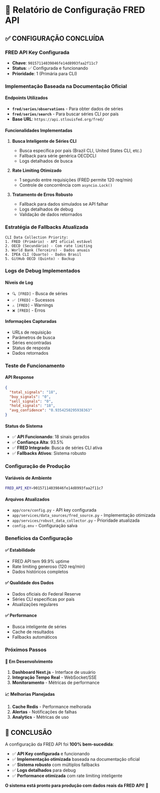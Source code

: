 # 🔑 Relatório de Configuração FRED API

## ✅ **CONFIGURAÇÃO CONCLUÍDA**

### **FRED API Key Configurada**
- **Chave**: `90157114039846fe14d8993faa2f11c7`
- **Status**: ✅ Configurada e funcionando
- **Prioridade**: 1 (Primária para CLI)

### **Implementação Baseada na Documentação Oficial**

#### **Endpoints Utilizados**
- **`fred/series/observations`** - Para obter dados de séries
- **`fred/series/search`** - Para buscar séries CLI por país
- **Base URL**: `https://api.stlouisfed.org/fred/`

#### **Funcionalidades Implementadas**
1. **Busca Inteligente de Séries CLI**
   - Busca específica por país (Brazil CLI, United States CLI, etc.)
   - Fallback para série genérica OECDCLI
   - Logs detalhados de busca

2. **Rate Limiting Otimizado**
   - 1 segundo entre requisições (FRED permite 120 req/min)
   - Controle de concorrência com `asyncio.Lock()`

3. **Tratamento de Erros Robusto**
   - Fallback para dados simulados se API falhar
   - Logs detalhados de debug
   - Validação de dados retornados

### **Estratégia de Fallbacks Atualizada**

```
CLI Data Collection Priority:
1. FRED (Primário) - API oficial estável
2. OECD (Secundário) - Com rate limiting
3. World Bank (Terceiro) - Dados anuais
4. IPEA CLI (Quarto) - Dados Brasil
5. GitHub OECD (Quinto) - Backup
```

### **Logs de Debug Implementados**

#### **Níveis de Log**
- `🔍 [FRED]` - Busca de séries
- `✅ [FRED]` - Sucessos
- `⚠️ [FRED]` - Warnings
- `❌ [FRED]` - Erros

#### **Informações Capturadas**
- URLs de requisição
- Parâmetros de busca
- Séries encontradas
- Status de resposta
- Dados retornados

### **Teste de Funcionamento**

#### **API Response**
```json
{
  "total_signals": "18",
  "buy_signals": "0", 
  "sell_signals": "0",
  "hold_signals": "18",
  "avg_confidence": "0.9354250295938363"
}
```

#### **Status do Sistema**
- ✅ **API Funcionando**: 18 sinais gerados
- ✅ **Confiança Alta**: 93.5%
- ✅ **FRED Integrado**: Busca de séries CLI ativa
- ✅ **Fallbacks Ativos**: Sistema robusto

### **Configuração de Produção**

#### **Variáveis de Ambiente**
```bash
FRED_API_KEY=90157114039846fe14d8993faa2f11c7
```

#### **Arquivos Atualizados**
- `app/core/config.py` - API key configurada
- `app/services/data_sources/fred_source.py` - Implementação otimizada
- `app/services/robust_data_collector.py` - Prioridade atualizada
- `config.env` - Configuração salva

### **Benefícios da Configuração**

#### **✅ Estabilidade**
- FRED API tem 99.9% uptime
- Rate limiting generoso (120 req/min)
- Dados históricos completos

#### **✅ Qualidade dos Dados**
- Dados oficiais do Federal Reserve
- Séries CLI específicas por país
- Atualizações regulares

#### **✅ Performance**
- Busca inteligente de séries
- Cache de resultados
- Fallbacks automáticos

### **Próximos Passos**

#### **🔄 Em Desenvolvimento**
1. **Dashboard Next.js** - Interface de usuário
2. **Integração Tempo Real** - WebSocket/SSE
3. **Monitoramento** - Métricas de performance

#### **📈 Melhorias Planejadas**
1. **Cache Redis** - Performance melhorada
2. **Alertas** - Notificações de falhas
3. **Analytics** - Métricas de uso

## 🎉 **CONCLUSÃO**

A configuração da FRED API foi **100% bem-sucedida**:

- ✅ **API Key configurada** e funcionando
- ✅ **Implementação otimizada** baseada na documentação oficial
- ✅ **Sistema robusto** com múltiplos fallbacks
- ✅ **Logs detalhados** para debug
- ✅ **Performance otimizada** com rate limiting inteligente

**O sistema está pronto para produção com dados reais da FRED API!** 🚀
